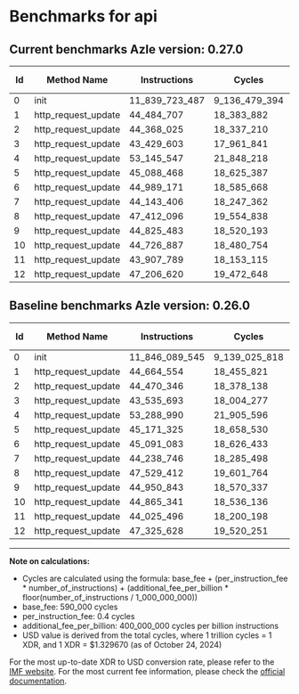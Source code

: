 # Benchmarks for api

## Current benchmarks Azle version: 0.27.0

| Id  | Method Name         | Instructions   | Cycles        | USD           | USD/Million Calls | Change                                |
| --- | ------------------- | -------------- | ------------- | ------------- | ----------------- | ------------------------------------- |
| 0   | init                | 11_839_723_487 | 9_136_479_394 | $0.0121485026 | $12_148.50        | <font color="green">-6_366_058</font> |
| 1   | http_request_update | 44_484_707     | 18_383_882    | $0.0000244445 | $24.44            | <font color="green">-179_847</font>   |
| 2   | http_request_update | 44_368_025     | 18_337_210    | $0.0000243824 | $24.38            | <font color="green">-102_321</font>   |
| 3   | http_request_update | 43_429_603     | 17_961_841    | $0.0000238833 | $23.88            | <font color="green">-106_090</font>   |
| 4   | http_request_update | 53_145_547     | 21_848_218    | $0.0000290509 | $29.05            | <font color="green">-143_443</font>   |
| 5   | http_request_update | 45_088_468     | 18_625_387    | $0.0000247656 | $24.76            | <font color="green">-82_857</font>    |
| 6   | http_request_update | 44_989_171     | 18_585_668    | $0.0000247128 | $24.71            | <font color="green">-101_912</font>   |
| 7   | http_request_update | 44_143_406     | 18_247_362    | $0.0000242630 | $24.26            | <font color="green">-95_340</font>    |
| 8   | http_request_update | 47_412_096     | 19_554_838    | $0.0000260015 | $26.00            | <font color="green">-117_316</font>   |
| 9   | http_request_update | 44_825_483     | 18_520_193    | $0.0000246257 | $24.62            | <font color="green">-125_360</font>   |
| 10  | http_request_update | 44_726_887     | 18_480_754    | $0.0000245733 | $24.57            | <font color="green">-138_454</font>   |
| 11  | http_request_update | 43_907_789     | 18_153_115    | $0.0000241377 | $24.13            | <font color="green">-117_707</font>   |
| 12  | http_request_update | 47_206_620     | 19_472_648    | $0.0000258922 | $25.89            | <font color="green">-119_008</font>   |

## Baseline benchmarks Azle version: 0.26.0

| Id  | Method Name         | Instructions   | Cycles        | USD           | USD/Million Calls |
| --- | ------------------- | -------------- | ------------- | ------------- | ----------------- |
| 0   | init                | 11_846_089_545 | 9_139_025_818 | $0.0121518885 | $12_151.88        |
| 1   | http_request_update | 44_664_554     | 18_455_821    | $0.0000245402 | $24.54            |
| 2   | http_request_update | 44_470_346     | 18_378_138    | $0.0000244369 | $24.43            |
| 3   | http_request_update | 43_535_693     | 18_004_277    | $0.0000239397 | $23.93            |
| 4   | http_request_update | 53_288_990     | 21_905_596    | $0.0000291272 | $29.12            |
| 5   | http_request_update | 45_171_325     | 18_658_530    | $0.0000248097 | $24.80            |
| 6   | http_request_update | 45_091_083     | 18_626_433    | $0.0000247670 | $24.76            |
| 7   | http_request_update | 44_238_746     | 18_285_498    | $0.0000243137 | $24.31            |
| 8   | http_request_update | 47_529_412     | 19_601_764    | $0.0000260639 | $26.06            |
| 9   | http_request_update | 44_950_843     | 18_570_337    | $0.0000246924 | $24.69            |
| 10  | http_request_update | 44_865_341     | 18_536_136    | $0.0000246469 | $24.64            |
| 11  | http_request_update | 44_025_496     | 18_200_198    | $0.0000242003 | $24.20            |
| 12  | http_request_update | 47_325_628     | 19_520_251    | $0.0000259555 | $25.95            |

---

**Note on calculations:**

- Cycles are calculated using the formula: base_fee + (per_instruction_fee \* number_of_instructions) + (additional_fee_per_billion \* floor(number_of_instructions / 1_000_000_000))
- base_fee: 590_000 cycles
- per_instruction_fee: 0.4 cycles
- additional_fee_per_billion: 400_000_000 cycles per billion instructions
- USD value is derived from the total cycles, where 1 trillion cycles = 1 XDR, and 1 XDR = $1.329670 (as of October 24, 2024)

For the most up-to-date XDR to USD conversion rate, please refer to the [IMF website](https://www.imf.org/external/np/fin/data/rms_sdrv.aspx).
For the most current fee information, please check the [official documentation](https://internetcomputer.org/docs/current/developer-docs/gas-cost#execution).
